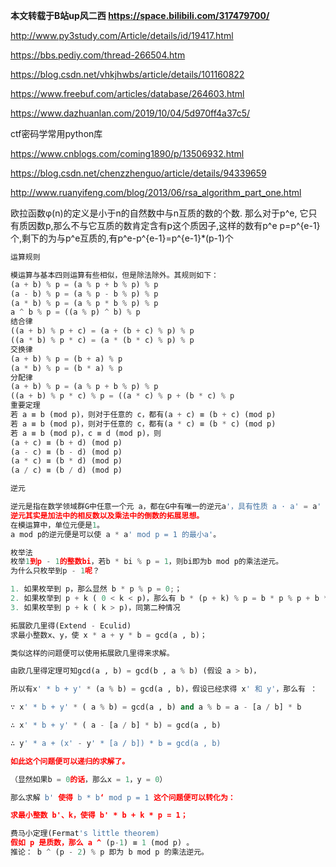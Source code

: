 

**本文转载于B站up风二西  https://space.bilibili.com/317479700/**





http://www.py3study.com/Article/details/id/19417.html

https://bbs.pediy.com/thread-266504.htm


https://blog.csdn.net/vhkjhwbs/article/details/101160822

https://www.freebuf.com/articles/database/264603.html

https://www.dazhuanlan.com/2019/10/04/5d970ff4a37c5/



ctf密码学常用python库

https://www.cnblogs.com/coming1890/p/13506932.html


https://blog.csdn.net/chenzzhenguo/article/details/94339659


http://www.ruanyifeng.com/blog/2013/06/rsa_algorithm_part_one.html

欧拉函数φ(n)的定义是小于n的自然数中与n互质的数的个数.
那么对于p^e,
它只有质因数p,那么不与它互质的数肯定含有p这个质因子,这样的数有p^e p=p^{e-1}个,剩下的为与p^e互质的,有p^e-p^{e-1}=p^{e-1}*(p-1)个


```python
运算规则

模运算与基本四则运算有些相似，但是除法除外。其规则如下：
(a + b) % p = (a % p + b % p) % p
(a - b) % p = (a % p - b % p) % p
(a * b) % p = (a % p * b % p) % p
a ^ b % p = ((a % p) ^ b) % p
结合律
((a + b) % p + c) = (a + (b + c) % p) % p
((a * b) % p * c) = (a * (b * c) % p) % p
交换律
(a + b) % p = (b + a) % p
(a * b) % p = (b * a) % p
分配律
(a + b) % p = (a % p + b % p) % p
((a + b) % p * c) % p = ((a * c) % p + (b * c) % p
重要定理
若 a ≡ b (mod p)，则对于任意的 c，都有(a + c) ≡ (b + c) (mod p)
若 a ≡ b (mod p)，则对于任意的 c，都有(a * c) ≡ (b * c) (mod p)
若 a ≡ b (mod p)，c ≡ d (mod p)，则
(a + c) ≡ (b + d) (mod p)
(a - c) ≡ (b - d) (mod p)
(a * c) ≡ (b * d) (mod p)
(a / c) ≡ (b / d) (mod p)

逆元

逆元是指在数学领域群G中任意一个元 a，都在G中有唯一的逆元a'，具有性质 a · a' = a' · a = e ( · 为该群中定义的运算)。其中，e为该群的单位元。
逆元其实是加法中的相反数以及乘法中的倒数的拓展思想。
在模运算中，单位元便是1。
a mod p的逆元便是可以使 a * a' mod p = 1 的最小a'。

枚举法
枚举1到p - 1的整数bi，若b * bi % p = 1，则bi即为b mod p的乘法逆元。
为什么只枚举到p - 1呢？

1. 如果枚举到 p，那么显然 b * p % p = 0;；
2. 如果枚举到 p + k ( 0 < k < p)，那么有 b * (p + k) % p = b * p % p + b * k % p = b * k % p，这样就返回了枚举1到p - 1的情况；
3. 如果枚举到 p + k ( k > p)，同第二种情况

拓展欧几里得(Extend - Eculid)
求最小整数x、y，使 x * a + y * b = gcd(a , b)；

类似这样的问题便可以使用拓展欧几里得来求解。

由欧几里得定理可知gcd(a , b) = gcd(b , a % b) (假设 a > b)，

所以有x' * b + y' * (a % b) = gcd(a , b)，假设已经求得 x' 和 y'，那么有 ：

∵ x' * b + y' * ( a % b) = gcd(a , b) and a % b = a - [a / b] * b

∴ x' * b + y' * ( a - [a / b] * b) = gcd(a , b)

∴ y' * a + (x' - y' * [a / b]) * b = gcd(a , b)

如此这个问题便可以递归的求解了。

（显然如果b = 0的话，那么x = 1，y = 0）

那么求解 b' 使得 b * b‘ mod p = 1 这个问题便可以转化为：

求最小整数 b'、k，使得 b' * b + k * p = 1；

费马小定理(Fermat's little theorem)
假如 p 是质数，那么 a ^ (p-1) ≡ 1 (mod p) 。
推论： b ^ (p - 2) % p 即为 b mod p 的乘法逆元。


```
